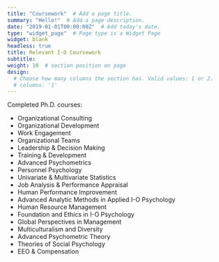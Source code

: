```yaml
---
title: "Coursework"  # Add a page title.
summary: "Hello!"  # Add a page description.
date: "2019-01-01T00:00:00Z"  # Add today's date.
type: "widget_page"  # Page type is a Widget Page
widget: blank
headless: true
title: Relevant I-O Coursework
subtitle:
weight: 10  # section position on page
design:
  # Choose how many columns the section has. Valid values: 1 or 2.
  # columns: '1'
---
```


Completed Ph.D. courses:

- Organizational Consulting
- Organizational Development
- Work Engagement
- Organizational Teams
- Leadership & Decision Making
- Training & Development
- Advanced Psychometrics
- Personnel Psychology
- Univariate & Multivariate Statistics
- Job Analysis & Performance Appraisal
- Human Performance Improvement
- Advanced Analytic Methods in Applied I-O Psychology
- Human Resource Management
- Foundation and Ethics in I-O Psychology
- Global Perspectives in Management
- Multiculturalism and Diversity
- Advanced Psychometric Theory
- Theories of Social Psychology
- EEO & Compensation
